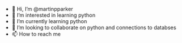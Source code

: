 - 👋 Hi, I’m @martinpparker
- 👀 I’m interested in learning python
- 🌱 I’m currently learning python
- 💞️ I’m looking to collaborate on python and connections to databses
- 📫 How to reach me 

<!---
martinpparker/martinpparker is a ✨ special ✨ repository because its `README.md` (this file) appears on your GitHub profile.
You can click the Preview link to take a look at your changes.
--->
